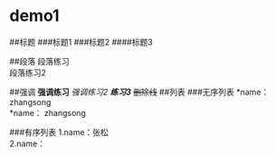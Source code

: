 # demo1

##标题
###标题1
###标题2
####标题3


##段落
段落练习  
段落练习2 


##强调
**强调练习** 
*强调练习2*
***练习3***
~~删除线~~
##列表
###无序列表
*name： zhangsong  
 *name： zhangsong  
 


###有序列表
1.name：张松  
2.name：  